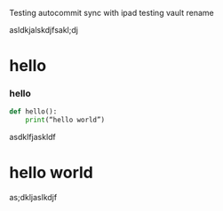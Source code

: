 
Testing autocommit sync with ipad
testing vault rename

asldkjalskdjfsakl;dj

# hello 

### hello 

```python
def hello():
	print(“hello world”)
```


asdklfjaskldf





# hello world
as;dkljaslkdjf